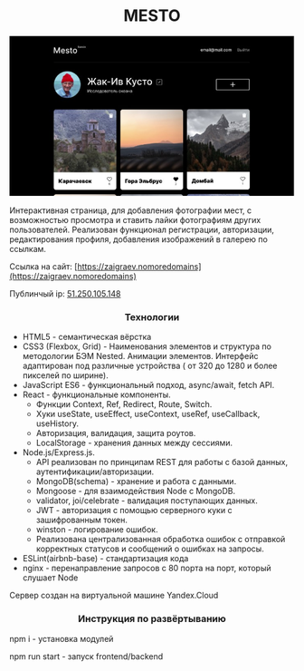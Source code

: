 <h1 align="center">MESTO</h1>

![Screenshot](https://github.com/VladimirZaigraev/react-mesto-api-full/blob/main/screenshot/Screenshot.jpg)

Интерактивная страница, для добавления фотографии мест, с возможностью просмотра и ставить лайки фотографиям других пользователей. Реализован функционал регистрации, авторизации, редактирования профиля, добавления изображений в галерею по ссылкам. 
  
Ссылка на сайт: [https://zaigraev.nomoredomains](https://zaigraev.nomoredomains)

Публинчый ip: [51.250.105.148](51.250.105.148)


<h3 align="center">Технологии</h1>

- HTML5 - cемантическая вёрстка
- CSS3 (Flexbox, Grid) - Наименования элементов и структура по методологии БЭМ Nested. Анимации элементов. Интерфейс адаптирован под различные устройства ( от 320 до 1280 и более пикселей по ширине).
- JavaScript ES6 - функциональный подход, async/await, fetch API.
- React - функциональные компоненты.
  - Функции Context, Ref, Redirect, Route, Switch.
  - Хуки useState, useEffect, useContext, useRef, useCallback, useHistory.
  - Авторизация, валидация, защита роутов.
  - LocalStorage - хранения данных между сессиями.
- Node.js/Express.js. 
  - API реализован по принципам REST для работы с базой данных, аутентификации/авторизации.
  - MongoDB(schema) - хранение и работа с данными.
  - Mongoose - для взаимодействия Node с MongoDB.
  - validator, joi/celebrate - валидация поступающих данных.
  - JWT - авторизация с помощью серверного куки с зашифрованным токен.
  - winston - логирование ошибок.
  - Реализована централизованная обработка ошибок с отправкой корректных статусов и сообщений о ошибках на запросы.
- ESLint(airbnb-base) - стандартизация кода
- nginx - перенаправление запросов с 80 порта на порт, который слушает Node

Сервер создан на виртуальной машине Yandex.Cloud

<h3 align="center">Инструкция по развёртыванию</h1>

npm i - установка модулей

npm run start - запуск frontend/backend
